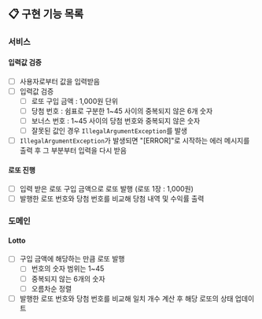 ## 📋 구현 기능 목록

### 서비스

#### 입력값 검증

- [ ] 사용자로부터 값을 입력받음
- [ ] 입력값 검증
    - [ ] 로또 구입 금액 : 1,000원 단위
    - [ ] 당첨 번호 : 쉼표로 구분한 1~45 사이의 중복되지 않은 6개 숫자
    - [ ] 보너스 번호 : 1~45 사이의 당첨 번호와 중복되지 않은 숫자
    - [ ] 잘못된 값인 경우 `IllegalArgumentException`를 발생
- [ ] `IllegalArgumentException`가 발생되면 "[ERROR]"로 시작하는 에러 메시지를 출력 후 그 부분부터 입력을 다시 받음

#### 로또 진행

- [ ] 입력 받은 로또 구입 금액으로 로또 발행 (로또 1장 : 1,000원)
- [ ] 발행한 로또 번호와 당첨 번호를 비교해 당첨 내역 및 수익률 출력

### 도메인

#### Lotto

- [ ] 구입 금액에 해당하는 만큼 로또 발행
    - [ ] 번호의 숫자 범위는 1~45
    - [ ] 중복되지 않는 6개의 숫자
    - [ ] 오름차순 정렬
- [ ] 발행한 로또 번호와 당첨 번호를 비교해 일치 개수 계산 후 해당 로또의 상태 업데이트